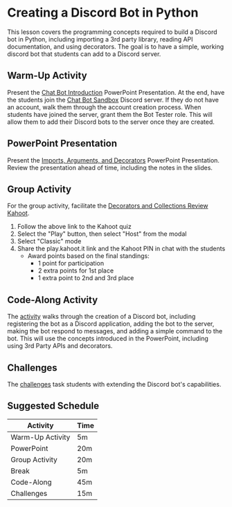 # Creating a Discord Bot in Python

This lesson covers the programming concepts required to build a Discord bot in Python, including importing a 3rd party library, reading API documentation, and using decorators. The goal is to have a simple, working discord bot that students can add to a Discord server.

## Warm-Up Activity

Present the [Chat Bot Introduction](ChatBotIntro.pptx) PowerPoint Presentation. At the end, have the students join the [Chat Bot Sandbox](https://discord.gg/7VUAKkHEvm) Discord server. If they do not have an account, walk them through the account creation process. When students have joined the server, grant them the Bot Tester role. This will allow them to add their Discord bots to the server once they are created.

## PowerPoint Presentation

Present the [Imports, Arguments, and Decorators](ImportsArgsAndDecorators.pptx) PowerPoint Presentation. Review the presentation ahead of time, including the notes in the slides.

## Group Activity

For the group activity, facilitate the [Decorators and Collections Review Kahoot](https://create.kahoot.it/details/7042ea04-fe2a-4252-b48b-de3b63f583be).

1. Follow the above link to the Kahoot quiz
1. Select the "Play" button, then select "Host" from the modal
1. Select "Classic" mode
1. Share the play.kahoot.it link and the Kahoot PIN in chat with the students
    - Award points based on the final standings:
        - 1 point for participation
        - 2 extra points for 1st place
        - 1 extra point to 2nd and 3rd place

## Code-Along Activity

The [activity](DiscordCodeAlong.md) walks through the creation of a Discord bot, including registering the bot as a Discord application, adding the bot to the server, making the bot respond to messages, and adding a simple command to the bot. This will use the concepts introduced in the PowerPoint, including using 3rd Party APIs and decorators.

## Challenges

The [challenges](DiscordChallenges.md) task students with extending the Discord bot's capabilities.

## Suggested Schedule

| Activity | Time |
|-|-|
| Warm-Up Activity | 5m |
| PowerPoint | 20m |
| Group Activity | 20m |
| Break | 5m |
| Code-Along | 45m |
| Challenges | 15m |